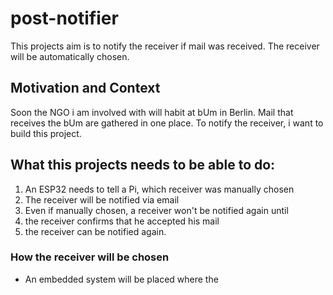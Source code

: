 # post-notifier
This projects aim is to notify the receiver if mail was received. The receiver will be automatically chosen.
## Motivation and Context
Soon the NGO i am involved with will habit at bUm in Berlin. Mail that receives the bUm are gathered in one place. To notify the receiver, i want to build this project.
## What this projects needs to be able to do:
1. An ESP32 needs to tell a Pi, which receiver was manually chosen
2. The receiver will be notified via email
3. Even if manually chosen, a receiver won't be notified again until
4. the receiver confirms that he accepted his mail
5. the receiver can be notified again.
### How the receiver will be chosen
- An embedded system will be placed where the

